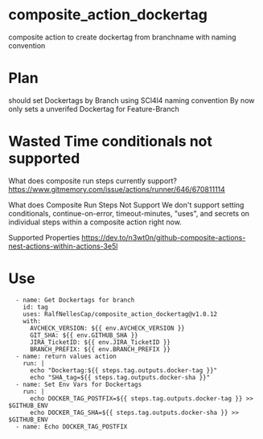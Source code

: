 # composite_action_dockertag
composite action to create dockertag from branchname with naming convention

# Plan
should set Dockertags by Branch using SCl4l4 naming convention
By now only sets a unverifed Dockertag for Feature-Branch 

# Wasted Time conditionals not supported

What does composite run steps currently support?
https://www.gitmemory.com/issue/actions/runner/646/670811114

What does Composite Run Steps Not Support
We don't support setting conditionals, continue-on-error, timeout-minutes, "uses", and secrets on individual steps within a composite action right now.

Supported Properties
https://dev.to/n3wt0n/github-composite-actions-nest-actions-within-actions-3e5l

# Use
      - name: Get Dockertags for branch
        id: tag
        uses: RalfNellesCap/composite_action_dockertag@v1.0.12
        with:
          AVCHECK_VERSION: ${{ env.AVCHECK_VERSION }}
          GIT_SHA: ${{ env.GITHUB_SHA }}
          JIRA_TicketID: ${{ env.JIRA_TicketID }}
          BRANCH_PREFIX: ${{ env.BRANCH_PREFIX }}
      - name: return values action
        run: |
          echo "Dockertag:${{ steps.tag.outputs.docker-tag }}"
          echo "SHA_tag=${{ steps.tag.outputs.docker-sha }}"
      - name: Set Env Vars for Dockertags
        run: |
          echo DOCKER_TAG_POSTFIX=${{ steps.tag.outputs.docker-tag }} >> $GITHUB_ENV
          echo DOCKER_TAG_SHA=${{ steps.tag.outputs.docker-sha }} >> $GITHUB_ENV
      - name: Echo DOCKER_TAG_POSTFIX
